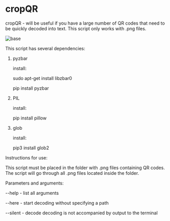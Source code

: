 # cropQR
cropQR - will be useful if you have a large number of QR codes that need to be quickly decoded into text. This script only works with .png files.

![base](https://github.com/user-attachments/assets/a8c81cff-ad69-41fd-81a9-abfd9409cb4c)

This script has several dependencies:
1. pyzbar

   install:

   sudo apt-get install libzbar0

   pip install pyzbar
   
3. PIL

   install:

   pip install pillow
  
5. glob

   install:

   pip3 install glob2


Instructions for use:

This script must be placed in the folder with .png files containing QR codes. The script will go through all .png files located inside the folder.

Parameters and arguments:

--help - list all arguments

--here - start decoding without specifying a path

--silent - decode decoding is not accompanied by output to the terminal
